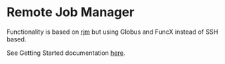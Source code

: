 # Remote Job Manager

Functionality is based on [rjm](https://github.com/mondkaefer/rjm) but using
Globus and FuncX instead of SSH based.

See Getting Started documentation [here](https://chrisdjscott.github.io/RemoteJobManager/getting_started_nesi.html).
